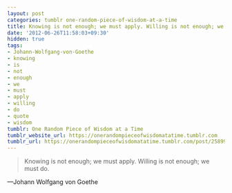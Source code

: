 ```yaml
---
layout: post
categories: tumblr one-random-piece-of-wisdom-at-a-time
title: Knowing is not enough; we must apply. Willing is not enough; we must do.
date: '2012-06-26T11:58:03+09:30'
hidden: true
tags:
- Johann-Wolfgang-von-Goethe
- knowing
- is
- not
- enough
- we
- must
- apply
- willing
- do
- quote
- wisdom
tumblr: One Random Piece of Wisdom at a Time
tumblr_website_url: https://onerandompieceofwisdomatatime.tumblr.com
tumblr_url: https://onerandompieceofwisdomatatime.tumblr.com/post/25899123403/knowing-is-not-enough-we-must-apply-willing-is
---
```

> Knowing is not enough; we must apply. Willing is not enough; we must do.

—Johann Wolfgang von Goethe
